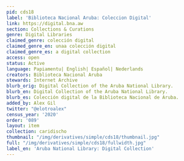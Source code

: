 ```yaml
---
pid: cds18
label: 'Biblioteca Nacional Aruba: Coleccion Digital'
link: https://digital.bna.aw
section: Collections & Curations
genre: Digital Libraries
claimed_genre: colección digital
claimed_genre_en: unaa colección digital
claimed_genre_es: a digital collection
access: open
status: Active
language: Papiamentu| English| Español| Nederlands
creators: Biblioteca Nacional Aruba
stewards: Internet Archive
blurb_orig: Digital Collection of the Aruba National Library.
blurb_en: Digital Collection of the Aruba National Library.
blurb_es: Colección digital de la Biblioteca Nacional de Aruba.
added_by: Alex Gil
twitter: "@elotroalex"
census_year: '2020'
order: '089'
layout: item
collection: caridischo
thumbnail: "/img/derivatives/simple/cds18/thumbnail.jpg"
full: "/img/derivatives/simple/cds18/fullwidth.jpg"
label_en: 'Aruba National Library: Digital Collection'
---
```

